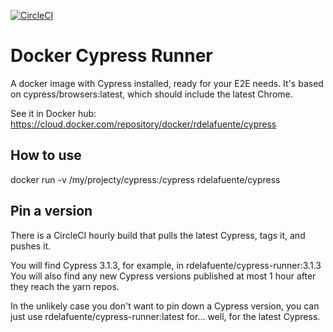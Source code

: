 [![CircleCI](https://circleci.com/gh/rupperyes/docker-cypress-runner.svg?style=svg)](https://circleci.com/gh/rupperyes/docker-cypress-runner)

# Docker Cypress Runner

A docker image with Cypress installed, ready for your E2E needs.
It's based on cypress/browsers:latest, which should include the latest Chrome.

See it in Docker hub: https://cloud.docker.com/repository/docker/rdelafuente/cypress


## How to use
docker run -v /my/projecty/cypress:/cypress rdelafuente/cypress

## Pin a version

There is a CircleCI hourly build that pulls the latest Cypress, tags it, and pushes it.

You will find Cypress 3.1.3, for example, in rdelafuente/cypress-runner:3.1.3
You will also find any new Cypress versions published at most 1 hour after they reach the yarn repos.

In the unlikely case you don't want to pin down a Cypress version, you can just use rdelafuente/cypress-runner:latest for... well, for the latest Cypress.
